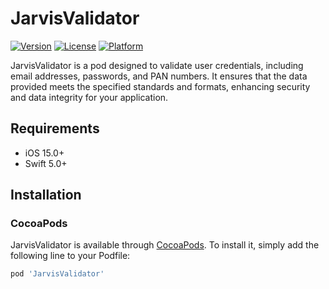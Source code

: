 # JarvisValidator

[![Version](https://img.shields.io/cocoapods/v/YourPodName.svg?style=flat)](https://cocoapods.org/pods/JarvisValidator)
[![License](https://img.shields.io/cocoapods/l/YourPodName.svg?style=flat)](https://cocoapods.org/pods/JarvisValidator)
[![Platform](https://img.shields.io/cocoapods/p/YourPodName.svg?style=flat)](https://cocoapods.org/pods/JarvisValidator)

JarvisValidator is a pod designed to validate user credentials, including email addresses, passwords, and PAN numbers. It ensures that the data provided meets the specified standards and formats, enhancing security and data integrity for your application.


## Requirements

- iOS 15.0+
- Swift 5.0+

## Installation

### CocoaPods

JarvisValidator is available through [CocoaPods](https://cocoapods.org). To install it, simply add the following line to your Podfile:

```ruby
pod 'JarvisValidator'

